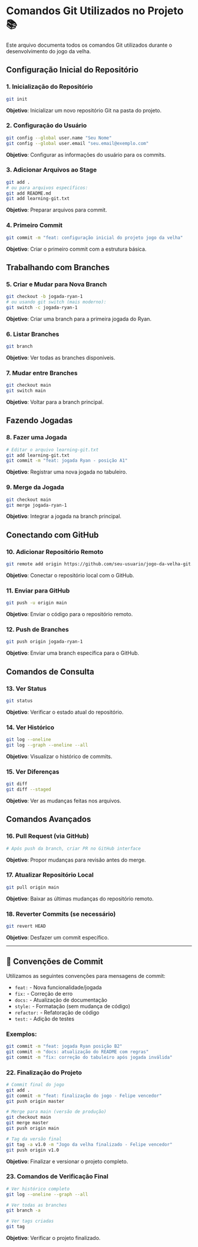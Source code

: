 # Comandos Git Utilizados no Projeto 📚

Este arquivo documenta todos os comandos Git utilizados durante o desenvolvimento do jogo da velha.

## Configuração Inicial do Repositório

### 1. Inicialização do Repositório
```bash
git init
```
**Objetivo**: Inicializar um novo repositório Git na pasta do projeto.

### 2. Configuração do Usuário
```bash
git config --global user.name "Seu Nome"
git config --global user.email "seu.email@exemplo.com"
```
**Objetivo**: Configurar as informações do usuário para os commits.

### 3. Adicionar Arquivos ao Stage
```bash
git add .
# ou para arquivos específicos:
git add README.md
git add learning-git.txt
```
**Objetivo**: Preparar arquivos para commit.

### 4. Primeiro Commit
```bash
git commit -m "feat: configuração inicial do projeto jogo da velha"
```
**Objetivo**: Criar o primeiro commit com a estrutura básica.

## Trabalhando com Branches

### 5. Criar e Mudar para Nova Branch
```bash
git checkout -b jogada-ryan-1
# ou usando git switch (mais moderno):
git switch -c jogada-ryan-1
```
**Objetivo**: Criar uma branch para a primeira jogada do Ryan.

### 6. Listar Branches
```bash
git branch
```
**Objetivo**: Ver todas as branches disponíveis.

### 7. Mudar entre Branches
```bash
git checkout main
git switch main
```
**Objetivo**: Voltar para a branch principal.

## Fazendo Jogadas

### 8. Fazer uma Jogada
```bash
# Editar o arquivo learning-git.txt
git add learning-git.txt
git commit -m "feat: jogada Ryan - posição A1"
```
**Objetivo**: Registrar uma nova jogada no tabuleiro.

### 9. Merge da Jogada
```bash
git checkout main
git merge jogada-ryan-1
```
**Objetivo**: Integrar a jogada na branch principal.

## Conectando com GitHub

### 10. Adicionar Repositório Remoto
```bash
git remote add origin https://github.com/seu-usuario/jogo-da-velha-git.git
```
**Objetivo**: Conectar o repositório local com o GitHub.

### 11. Enviar para GitHub
```bash
git push -u origin main
```
**Objetivo**: Enviar o código para o repositório remoto.

### 12. Push de Branches
```bash
git push origin jogada-ryan-1
```
**Objetivo**: Enviar uma branch específica para o GitHub.

## Comandos de Consulta

### 13. Ver Status
```bash
git status
```
**Objetivo**: Verificar o estado atual do repositório.

### 14. Ver Histórico
```bash
git log --oneline
git log --graph --oneline --all
```
**Objetivo**: Visualizar o histórico de commits.

### 15. Ver Diferenças
```bash
git diff
git diff --staged
```
**Objetivo**: Ver as mudanças feitas nos arquivos.

## Comandos Avançados

### 16. Pull Request (via GitHub)
```bash
# Após push da branch, criar PR no GitHub interface
```
**Objetivo**: Propor mudanças para revisão antes do merge.

### 17. Atualizar Repositório Local
```bash
git pull origin main
```
**Objetivo**: Baixar as últimas mudanças do repositório remoto.

### 18. Reverter Commits (se necessário)
```bash
git revert HEAD
```
**Objetivo**: Desfazer um commit específico.

---

## 📝 Convenções de Commit

Utilizamos as seguintes convenções para mensagens de commit:

- `feat:` - Nova funcionalidade/jogada
- `fix:` - Correção de erro
- `docs:` - Atualização de documentação
- `style:` - Formatação (sem mudança de código)
- `refactor:` - Refatoração de código
- `test:` - Adição de testes

### Exemplos:
```bash
git commit -m "feat: jogada Ryan posição B2"
git commit -m "docs: atualização do README com regras"
git commit -m "fix: correção do tabuleiro após jogada inválida"
```

### 22. Finalização do Projeto
```bash
# Commit final do jogo
git add .
git commit -m "feat: finalização do jogo - Felipe vencedor"
git push origin master

# Merge para main (versão de produção)
git checkout main
git merge master
git push origin main

# Tag da versão final
git tag -a v1.0 -m "Jogo da velha finalizado - Felipe vencedor"
git push origin v1.0
```
**Objetivo**: Finalizar e versionar o projeto completo.

### 23. Comandos de Verificação Final
```bash
# Ver histórico completo
git log --oneline --graph --all

# Ver todas as branches
git branch -a

# Ver tags criadas
git tag
```
**Objetivo**: Verificar o projeto finalizado.